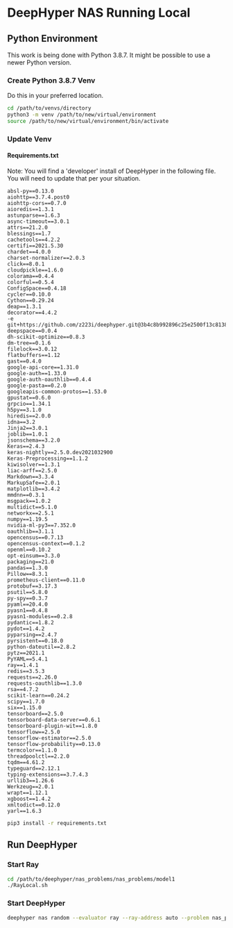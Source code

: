 # DeepHyper NAS Running Local

## Python Environment

This work is being done with Python 3.8.7.  It might be possible to use a newer Python version.

### Create Python 3.8.7 Venv

Do this in your preferred location.

```bash
cd /path/to/venvs/directory
python3 -m venv /path/to/new/virtual/environment
source /path/to/new/virtual/environment/bin/activate
```

### Update Venv

#### Requirements.txt

Note:  You will find a 'developer' install of DeepHyper in the following file.  You will need to update that per your situation.

```text
absl-py==0.13.0
aiohttp==3.7.4.post0
aiohttp-cors==0.7.0
aioredis==1.3.1
astunparse==1.6.3
async-timeout==3.0.1
attrs==21.2.0
blessings==1.7
cachetools==4.2.2
certifi==2021.5.30
chardet==4.0.0
charset-normalizer==2.0.3
click==8.0.1
cloudpickle==1.6.0
colorama==0.4.4
colorful==0.5.4
ConfigSpace==0.4.18
cycler==0.10.0
Cython==0.29.24
deap==1.3.1
decorator==4.4.2
-e git+https://github.com/z223i/deephyper.git@3b4c8b992896c25e2500f13c8138d84aead1a34c#egg=deephyper
deepspace==0.0.4
dh-scikit-optimize==0.8.3
dm-tree==0.1.6
filelock==3.0.12
flatbuffers==1.12
gast==0.4.0
google-api-core==1.31.0
google-auth==1.33.0
google-auth-oauthlib==0.4.4
google-pasta==0.2.0
googleapis-common-protos==1.53.0
gpustat==0.6.0
grpcio==1.34.1
h5py==3.1.0
hiredis==2.0.0
idna==3.2
Jinja2==3.0.1
joblib==1.0.1
jsonschema==3.2.0
Keras==2.4.3
keras-nightly==2.5.0.dev2021032900
Keras-Preprocessing==1.1.2
kiwisolver==1.3.1
liac-arff==2.5.0
Markdown==3.3.4
MarkupSafe==2.0.1
matplotlib==3.4.2
mmdnn==0.3.1
msgpack==1.0.2
multidict==5.1.0
networkx==2.5.1
numpy==1.19.5
nvidia-ml-py3==7.352.0
oauthlib==3.1.1
opencensus==0.7.13
opencensus-context==0.1.2
openml==0.10.2
opt-einsum==3.3.0
packaging==21.0
pandas==1.3.0
Pillow==8.3.1
prometheus-client==0.11.0
protobuf==3.17.3
psutil==5.8.0
py-spy==0.3.7
pyaml==20.4.0
pyasn1==0.4.8
pyasn1-modules==0.2.8
pydantic==1.8.2
pydot==1.4.2
pyparsing==2.4.7
pyrsistent==0.18.0
python-dateutil==2.8.2
pytz==2021.1
PyYAML==5.4.1
ray==1.4.1
redis==3.5.3
requests==2.26.0
requests-oauthlib==1.3.0
rsa==4.7.2
scikit-learn==0.24.2
scipy==1.7.0
six==1.15.0
tensorboard==2.5.0
tensorboard-data-server==0.6.1
tensorboard-plugin-wit==1.8.0
tensorflow==2.5.0
tensorflow-estimator==2.5.0
tensorflow-probability==0.13.0
termcolor==1.1.0
threadpoolctl==2.2.0
tqdm==4.61.2
typeguard==2.12.1
typing-extensions==3.7.4.3
urllib3==1.26.6
Werkzeug==2.0.1
wrapt==1.12.1
xgboost==1.4.2
xmltodict==0.12.0
yarl==1.6.3
```

```bash
pip3 install -r requirements.txt
```

## Run DeepHyper

### Start Ray

```bash
cd /path/to/deephyper/nas_problems/nas_problems/model1
./RayLocal.sh
```

### Start DeepHyper

```bash
deephyper nas random --evaluator ray --ray-address auto --problem nas_problems.nas_problems.model1.problem.Problem --max-evals 10 --num-cpus-per-task 6
```
